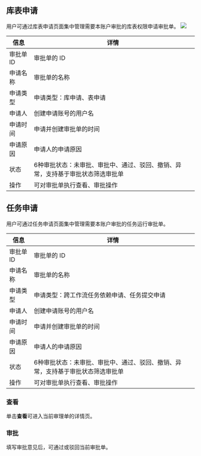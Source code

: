 ## 库表申请
用户可通过库表申请页面集中管理需要本账户审批的库表权限申请审批单。
![](https://qcloudimg.tencent-cloud.cn/raw/60a7fc2e11723ddc4b2ecf0f279eeecd.png)

| 信息 | 详情 | 
|---------|---------|
| 审批单 ID	| 审批单的 ID| 
| 申请名称	| 审批单的名称| 
| 申请类型	| 申请类型：库申请、表申请| 
| 申请人	| 创建申请账号的用户名| 
| 申请时间	| 申请并创建审批单的时间| 
| 申请原因	| 申请人的申请原因| 
| 状态	| 6种审批状态：未审批、审批中、通过、驳回、撤销、异常，支持基于审批状态筛选审批单| 
| 操作	| 可对审批单执行查看、审批操作| 

## 任务申请
用户可通过任务申请页面集中管理需要本账户审批的任务运行审批单。

| 信息 | 详情 | 
|---------|---------|
| 审批单 ID	| 审批单的 ID| 
| 申请名称	| 审批单的名称| 
| 申请类型	| 申请类型：跨工作流任务依赖申请、任务提交申请| 
| 申请人	| 创建申请账号的用户名| 
| 申请时间	| 申请并创建审批单的时间| 
| 申请原因	| 申请人的申请原因| 
| 状态	| 6种审批状态：未审批、审批中、通过、驳回、撤销、异常，支持基于审批状态筛选审批单| 
| 操作	| 可对审批单执行查看、审批操作| 

### 查看
单击**查看**可进入当前审理单的详情页。

### 审批
填写审批意见后，可通过或驳回当前审批单。
